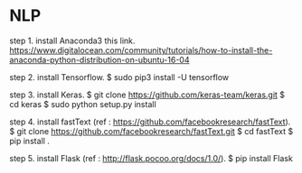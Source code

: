 # NLP
step 1. install Anaconda3 this link.
        https://www.digitalocean.com/community/tutorials/how-to-install-the-anaconda-python-distribution-on-ubuntu-16-04 
        
step 2. install Tensorflow.
        $ sudo pip3 install -U tensorflow 
        
step 3. install Keras.
        $ git clone https://github.com/keras-team/keras.git
        $ cd keras
        $ sudo python setup.py install
        
step 4. install fastText (ref : https://github.com/facebookresearch/fastText).
        $ git clone https://github.com/facebookresearch/fastText.git
        $ cd fastText
        $ pip install .

step 5. install Flask (ref : http://flask.pocoo.org/docs/1.0/).
        $ pip install Flask
